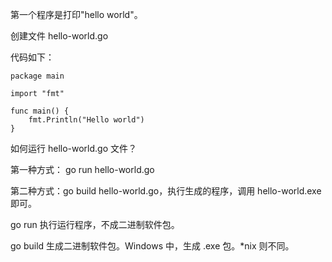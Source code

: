 第一个程序是打印"hello world"。


创建文件 hello-world.go

代码如下：

```
package main

import "fmt"

func main() {
	fmt.Println("Hello world")
}

```


如何运行 hello-world.go 文件？

第一种方式： go run hello-world.go


第二种方式：go build hello-world.go，执行生成的程序，调用 hello-world.exe 即可。


go run 执行运行程序，不成二进制软件包。

go build 生成二进制软件包。Windows 中，生成 .exe 包。*nix 则不同。






